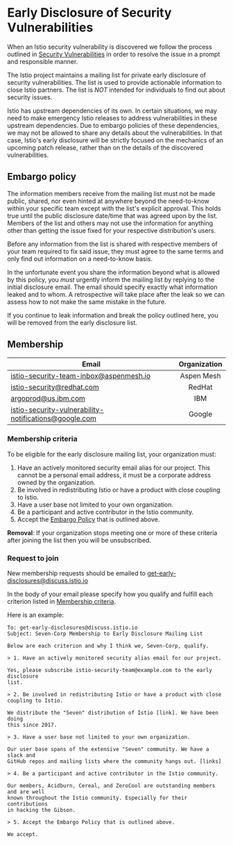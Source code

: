 # Early Disclosure of Security Vulnerabilities

When an Istio security vulnerability is discovered we follow the process outlined in 
[Security Vulnerabilities](https://istio.io/about/security-vulnerabilities/) in order to 
resolve the issue in a prompt and responsible manner.

The Istio project maintains a mailing list for private early disclosure of 
security vulnerabilities. 
The list is used to provide actionable information to close Istio partners.
The list is *NOT* intended for individuals to find out about
security issues.

Istio has upstream dependencies of its own. In certain situations, we may need to make emergency 
Istio releases to address vulnerabilities in these upstream dependencies. Due to embargo policies of
these dependencies, we may not be allowed to share any details about the vulnerabilities. In that
case, Istio's early disclosure will be strictly focused on the mechanics of an upcoming patch
release, rather than on the details of the discovered vulnerabilities.

## Embargo policy

The information members receive from the mailing list must not be
made public, shared, nor even hinted at anywhere beyond the need-to-know within
your specific team except with the list's explicit approval. This holds
true until the public disclosure date/time that was agreed upon by the list.
Members of the list and others may not use the information for anything other
than getting the issue fixed for your respective distribution's users.

Before any information from the list is shared with respective members of your
team required to fix said issue, they must agree to the same terms and only
find out information on a need-to-know basis.

In the unfortunate event you share the information beyond what is allowed by
this policy, you _must_ urgently inform the mailing list by replying to the 
initial disclosure email. The email should specify exactly what information
leaked and to whom. A retrospective will take place after the leak so
we can assess how to not make the same mistake in the future.

If you continue to leak information and break the policy outlined here, you
will be removed from the early disclosure list.

## Membership

| Email		| Organization	|
| ------------- |:-------------:|
| istio-security-team-inbox@aspenmesh.io | Aspen Mesh |
| istio-security@redhat.com | RedHat |
| argoprod@us.ibm.com | IBM |
| istio-security-vulnerability-notifications@google.com | Google |

### Membership criteria

To be eligible for the early disclosure mailing list, your
organization must:

1. Have an actively monitored security email alias for our project. This cannot be a personal
email address, it must be a corporate address owned by the organization.
2. Be involved in redistributing Istio or have a product with close coupling to Istio.
3. Have a user base not limited to your own organization.
4. Be a participant and active contributor in the Istio community.
5. Accept the [Embargo Policy](#embargo-policy) that is outlined above.

**Removal**: If your organization stops meeting one or more of these criteria
after joining the list then you will be unsubscribed.

### Request to join

New membership requests should be emailed to get-early-disclosures@discuss.istio.io

In the body of your email please specify how you qualify and fulfill each
criterion listed in [Membership criteria](#membership-criteria).

Here is an example:

```
To: get-early-disclosures@discuss.istio.io
Subject: Seven-Corp Membership to Early Disclosure Mailing List

Below are each criterion and why I think we, Seven-Corp, qualify.

> 1. Have an actively monitored security alias email for our project.

Yes, please subscribe istio-security-team@example.com to the early disclosure
list.

> 2. Be involved in redistributing Istio or have a product with close coupling to Istio.

We distribute the "Seven" distribution of Istio [link]. We have been doing
this since 2017.

> 3. Have a user base not limited to your own organization.

Our user base spans of the extensive "Seven" community. We have a slack and
GitHub repos and mailing lists where the community hangs out. [links]

> 4. Be a participant and active contributor in the Istio community.

Our members, Acidburn, Cereal, and ZeroCool are outstanding members and are well
known throughout the Istio community. Especially for their contributions
in hacking the Gibson.

> 5. Accept the Embargo Policy that is outlined above.

We accept.
